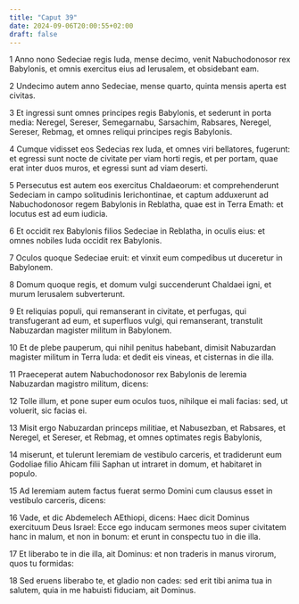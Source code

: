 ```yaml
---
title: "Caput 39"
date: 2024-09-06T20:00:55+02:00
draft: false
---
```



1 Anno nono Sedeciae regis Iuda, mense decimo, venit Nabuchodonosor rex Babylonis, et omnis exercitus eius ad Ierusalem, et obsidebant eam.

2 Undecimo autem anno Sedeciae, mense quarto, quinta mensis aperta est civitas.

3 Et ingressi sunt omnes principes regis Babylonis, et sederunt in porta media: Neregel, Sereser, Semegarnabu, Sarsachim, Rabsares, Neregel, Sereser, Rebmag, et omnes reliqui principes regis Babylonis.

4 Cumque vidisset eos Sedecias rex Iuda, et omnes viri bellatores, fugerunt: et egressi sunt nocte de civitate per viam horti regis, et per portam, quae erat inter duos muros, et egressi sunt ad viam deserti.

5 Persecutus est autem eos exercitus Chaldaeorum: et comprehenderunt Sedeciam in campo solitudinis Ierichontinae, et captum adduxerunt ad Nabuchodonosor regem Babylonis in Reblatha, quae est in Terra Emath: et locutus est ad eum iudicia.

6 Et occidit rex Babylonis filios Sedeciae in Reblatha, in oculis eius: et omnes nobiles Iuda occidit rex Babylonis.

7 Oculos quoque Sedeciae eruit: et vinxit eum compedibus ut duceretur in Babylonem.

8 Domum quoque regis, et domum vulgi succenderunt Chaldaei igni, et murum Ierusalem subverterunt.

9 Et reliquias populi, qui remanserant in civitate, et perfugas, qui transfugerant ad eum, et superfluos vulgi, qui remanserant, transtulit Nabuzardan magister militum in Babylonem.

10 Et de plebe pauperum, qui nihil penitus habebant, dimisit Nabuzardan magister militum in Terra Iuda: et dedit eis vineas, et cisternas in die illa.

11 Praeceperat autem Nabuchodonosor rex Babylonis de Ieremia Nabuzardan magistro militum, dicens:

12 Tolle illum, et pone super eum oculos tuos, nihilque ei mali facias: sed, ut voluerit, sic facias ei.

13 Misit ergo Nabuzardan princeps militiae, et Nabusezban, et Rabsares, et Neregel, et Sereser, et Rebmag, et omnes optimates regis Babylonis,

14 miserunt, et tulerunt Ieremiam de vestibulo carceris, et tradiderunt eum Godoliae filio Ahicam filii Saphan ut intraret in domum, et habitaret in populo.

15 Ad Ieremiam autem factus fuerat sermo Domini cum clausus esset in vestibulo carceris, dicens:

16 Vade, et dic Abdemelech AEthiopi, dicens: Haec dicit Dominus exercituum Deus Israel: Ecce ego inducam sermones meos super civitatem hanc in malum, et non in bonum: et erunt in conspectu tuo in die illa.

17 Et liberabo te in die illa, ait Dominus: et non traderis in manus virorum, quos tu formidas:

18 Sed eruens liberabo te, et gladio non cades: sed erit tibi anima tua in salutem, quia in me habuisti fiduciam, ait Dominus.

